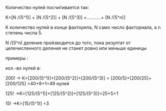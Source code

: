 Количество нулей посчитивается так:

K=[N /(5^1)] +  [N /(5^2)] + [N /(5^3)] +...........+  [N /(5^n)]

K количество нулей в конце факторяла, N само число  факториала, а n степень числа 5.

N /(5^n) деление пройзводится до того, пока  резултат от целечисленного деления не станет ровно или меньше единицы

примеры :

кол.-во нулей в:

200!  -> К=[200/(5^1)]+[200/(5^2)]+[200/(5^3)] = [200/5]+[200/25]+[200/125] =40+8+1=49 нулей

125! ->K=[125/(5^1)]+[125/(5^2)]+[125/(5^3)]=25+5+1

15! ->K=[15/(5^1)] =3